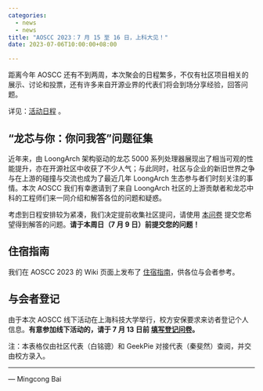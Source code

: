 ```yaml
---
categories:
  - news
  - news
title: "AOSCC 2023：7 月 15 至 16 日，上科大见！"
date: 2023-07-06T10:00:00+08:00

---
```


距离今年 AOSCC 还有不到两周，本次聚会的日程繁多，不仅有社区项目相关的展示、讨论和投票，还有许多来自开源业界的代表们将会到场分享经验，回答问题。

详见：[活动日程](https://wiki.aosc.io/zh/community/aoscc/2023/) 。

## “龙芯与你：你问我答”问题征集

近年来，由 LoongArch 架构驱动的龙芯 5000 系列处理器展现出了相当可观的性能提升，亦在开源社区中收获了不少人气；与此同时，社区与企业的新旧世界之争与在上游的碰撞与交流也成为了最近几年 LoongArch 生态参与者们时刻关注的事情。本次 AOSCC 我们有幸邀请到了来自 LoongArch 社区的上游贡献者和龙芯中科的工程师们来一同介绍和解答各位的问题和疑惑。

考虑到日程安排较为紧凑，我们决定提前收集社区提问，请使用 [本问卷](https://forms.gle/QgdzPmcXqjwitmQm7) 提交您希望得到解答的问题。**请于本周日（7 月 9 日）前提交您的问题！**

## 住宿指南

我们在 AOSCC 2023 的 Wiki 页面上发布了 [住宿指南](https://wiki.aosc.io/zh/community/aoscc/2023/#zhu-su-zhi-nan)，供各位与会者参考。

## 与会者登记

由于本次 AOSCC 线下活动在上海科技大学举行，校方安保要求来访者登记个人信息。**有意参加线下活动的，请于 7 月 13 日前 [填写登记问卷](https://forms.gle/vc8sd3yah7eMNmoP7)。**

注：本表格仅由社区代表（白铭骢）和 GeekPie 对接代表（秦斐然）查阅，并交由校方录入。

---

— Mingcong Bai
